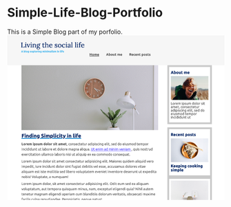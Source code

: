 # Simple-Life-Blog-Portfolio
This is a Simple Blog part of my porfolio.
![Alt text](https://github.com/furbo1/Simple-Life-Blog-Portfolio/blob/master/Snip20200924_27.png)

